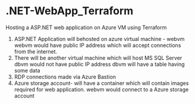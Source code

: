 # .NET-WebApp_Terraform
Hosting a ASP.NET web application on Azure VM using Terraform

1) ASP.NET Application will behosted on azure virtual machine - webvm
  webvm would have public IP address which will accept connections from the internet.
2) There will be another virtual machine which will host MS SQL Server
  dbvm would not have public IP address
  dbvm will have a table having some data
3) RDP connections made via Azure Bastion
4) Azure storage account- will have a container which will contain images required for web application.
  webvm would connect to a Azure storage account
  
